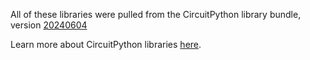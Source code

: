 All of these libraries were pulled from the CircuitPython library bundle, version [20240604](adafruit-circuitpython-bundle-9.x-mpy-20240604.zip)

Learn more about CircuitPython libraries [here](https://circuitpython.org/libraries).